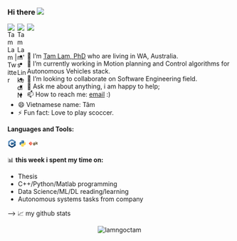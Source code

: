 ### Hi there <img src="https://media.giphy.com/media/hvRJCLFzcasrR4ia7z/giphy.gif" width="25px">
<a href="https://twitter.com/lamngoctam">
  <img align="left" alt="Tam Lam | Twitter" width="22px" src="https://raw.githubusercontent.com/peterthehan/peterthehan/master/assets/twitter.svg" />
</a>
<a href="https://www.linkedin.com/in/ngoctamlam/">
  <img align="left" alt="Tam Lam's LinkedIN" width="22px" src="https://raw.githubusercontent.com/peterthehan/peterthehan/master/assets/linkedin.svg" />
</a>

![](https://visitor-badge.glitch.me/badge?page_id=lamngoctam.lamngoctam)

<br />

- 🔭 I’m [Tam Lam, PhD](https://lamngoctam.github.io/) who are living in WA, Australia.
- 🌱 I’m currently working in Motion planning and Control algorithms for Autonomous Vehicles stack.
- 👯 I’m looking to collaborate on Software Engineering field.
- 💬 Ask me about anything, i am happy to help;
- 📫 How to reach me: [email](mailto:lamngoctam@gmail.com) :)
- 😄 Vietnamese name: Tâm
- ⚡ Fun fact: Love to play scoccer.


**Languages and Tools:**  

<code><img height="20" src="https://raw.githubusercontent.com/github/explore/80688e429a7d4ef2fca1e82350fe8e3517d3494d/topics/cpp/cpp.png"></code>
<code><img height="20" src="https://raw.githubusercontent.com/github/explore/80688e429a7d4ef2fca1e82350fe8e3517d3494d/topics/python/python.png"></code>
<code><img height="20" src="https://raw.githubusercontent.com/github/explore/80688e429a7d4ef2fca1e82350fe8e3517d3494d/topics/git/git.png"></code>
<!--
**lamngoctam/lamngoctam** is a ✨ _special_ ✨ repository because its `README.md` (this file) appears on your GitHub profile.
<code><img height="20" src="https://raw.githubusercontent.com/github/explore/80688e429a7d4ef2fca1e82350fe8e3517d3494d/topics/mysql/mysql.png"></code>
<code><img height="20" src="https://raw.githubusercontent.com/github/explore/80688e429a7d4ef2fca1e82350fe8e3517d3494d/topics/firebase/firebase.png"></code>
Here are some ideas to get you started:

- 🔭 I’m currently working on ...
- 🌱 I’m currently learning ...
- 👯 I’m looking to collaborate on ...
- 🤔 I’m looking for help with ...
- 💬 Ask me about ...
- 📫 How to reach me: ...
- 😄 Pronouns: ...
- ⚡ Fun fact: ...
-->

📊 **this week i spent my time on:**
- Thesis
- C++/Python/Matlab programming
- Data Science/ML/DL reading/learning
- Autonomous systems tasks from company
<!-- 
START_SECTION:waka
```text
Thesis       4 hrs 59 mins   ████████████████░░░░░░░░░   61.63 % 
Paper        2 hrs 3 mins    ██████▒░░░░░░░░░░░░░░░░░░   25.47 % 
Matlab       3 hrs           ███████████░░░░░░░░░░░░░░   5.90 % 
Python       2 hrs           █░░░░░░░░░░░░░░░░░░░░░░░░   03.62 % 
Projects     2 hrs           ▓░░░░░░░░░░░░░░░░░░░░░░░░   02.58 % 
```
<!--END_SECTION:waka-->
-->
📈 my github stats

<p align="center"> <img src="https://github-readme-stats.vercel.app/api?username=lamngoctam&show_icons=true&theme=gotham" alt="lamngoctam" />
  
<!--
🚧 **my todoist stats:**
🏆  7,936 Karma Points           
🌸  Completed 0 tasks today           
✅  Completed 663 tasks so far           
⏳  Longest streak is 10 days
-->
